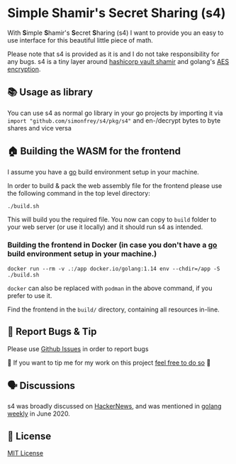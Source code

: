 # Simple Shamir's Secret Sharing (s4)

With **S**imple **S**hamir's **S**ecret **S**haring (s4) I want to provide you an easy to use interface for this beautiful little piece of math.

Please note that s4 is provided as it is and I do not take responsibility for any bugs. s4 is a tiny layer around [hashicorp vault shamir](https://github.com/hashicorp/vault) and golang's [AES encryption](https://github.com/gtank/cryptopasta/blob/master/encrypt.go).

## 📚 Usage as library

You can use s4 as normal go library in your go projects by importing it via `import "github.com/simonfrey/s4/pkg/s4"` and en-/decrypt
bytes to byte shares and vice versa

## 🏠 Building the WASM for the frontend

I assume you have a [go](https://golang.org/) build environment setup in your machine. 

In order to build & pack the web assembly file for the frontend please use the following command in the top level directory:
```
./build.sh
```

This will build you the required file. You now can copy to `build` folder to your web server (or use it locally) and it
should run s4 as intended.

### Building the frontend in Docker (in case you don't have a [go](https://golang.org/) build environment setup in your machine.)

```
docker run --rm -v .:/app docker.io/golang:1.14 env --chdir=/app -S ./build.sh
```

`docker` can also be replaced with `podman` in the above command, if you prefer to use it.

Find the frontend in the `build/` directory, containing all resources in-line.  

## 💸 Report Bugs & Tip

Please use [Github Issues](https://github.com/simonfrey/s4/issues) in order to report bugs

💸 If you want to tip me for my work on this project [feel free to do so](https://simon-frey.com/tip) 💸

## 🗣 Discussions

s4 was broadly discussed on [HackerNews](https://news.ycombinator.com/item?id=23541949), and was mentioned in [golang weekly](https://golangweekly.com/issues/317) in June 2020.

## 📃 License
[MIT License](https://github.com/simonfrey/s4/blob/master/LICENSE)
